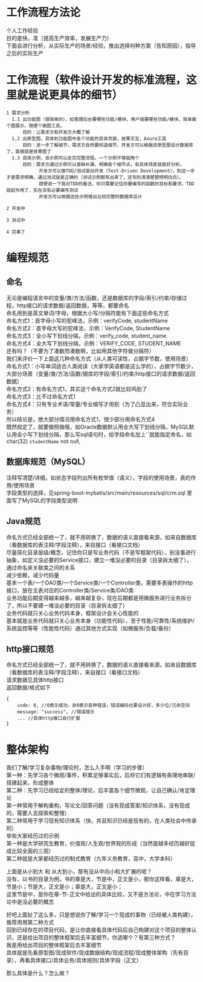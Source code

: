 # 工作流程方法论  
个人工作经验  
目的是快，准（提高生产效率，发展生产力）      
下面会进行分析，从实际生产的场景/经验，推出选择何种方案（告知原因），指导之后的实际生产        


# 工作流程（软件设计开发的标准流程，这里就是说更具体的细节）  
```
1 需求分析    
  1.1 出功能图（很简单的），如管理后台要哪些功能/模块，用户端要哪些功能/模块，简单画个图展示，随便个画图工具。
      目的：让需求方和开发方大概了解     
  1.2 出原型图，具体到功能图中各个功能的具体页面，效果交互，Axure工具     
      目的：进一步了解细节，需求方自然要知道细节，开发方可以根据该原型图设计数据库了，直接就是效果图了     
  1.3 具体示例，该示例可以走完完整流程。一个示例不够就两个      
      目的：需求方通过示例可以查缺补漏，明确各个细节点，有具体场景就是好分析。
            开发方可以做TDD/测试驱动开发（Test-Driven Development），到这一步才是需求明确，通过测试就是正确的（测试示例都写出来了，还写的清清楚楚明明白白）。
            顺便说一下我对TDD的看法，你只需要记住你要编写的函数的目标和要求，TDD就起作用了，实在没有必要编写测试
            开发方可以根据这些示例做出比较完整的数据库设计   

2 开发中  

3 测试中  

4 完事了 

```










# 编程规范   
## 命名
无论是编程语言中的变量/类/方法/函数，还是数据库的字段/索引/约束/存储过程，http接口的请求数据/返回数据，等等，都要命名           
命名用到是英文单词/字母，根据大小写/分隔符能有下面这些命名方式    
命名方式1：首字母小写的驼峰法，示例：verifyCode, studentName   
命名方式2：首字母大写的驼峰法，示例：VerifyCode, StudentName       
命名方式3：全小写下划线分隔，示例：verify_code, student_name  
命名方式4：全大写下划线分隔，示例：VERIFY_CODE, STUDENT_NAME  
还有吗？（不要为了凑数而凑数啊，比如用其他字符做分隔符）      
我们来评价一下上面这几种命名方式（从人类可读性，占据字节数，使用场景）         
命名方式1：小写单词适合人类阅读（大家学英语都是这么学的），占据字节数少，大部分场景（变量/类/方法/函数/据库的字段/索引/约束/http接口的请求数据/返回数据）               
命名方式2：有命名方式1，其实这个命名方式2就比较鸡肋了      
命名方式3：比不过命名方式1   
命名方式4：只有专业术语/常量/专业缩写才用到（为了凸显出来，符合实际业务）               
所以结论是，绝大部分情况用命名方式1，很少部分用命名方式4    
既然规定了，就要做照做哦，如Oracle数据默认用全大写下划线分隔，MySQL默认用全小写下划线分隔，那么写sql语句时，给字段命名加上``就能指定命名，如  char(32) `studentName` not null,             

## 数据库规范（MySQL）   
注释写清楚/详细，如状态字段列出所有枚举值（语义），字段的使用场景，表的作用/使用场景                   
字段类型的选择，见spring-boot-mybatis/src/main/resources/sql/crm.sql   里面写了MySQL的字段类型说明    

## Java规范
命名方式已经全部统一了，就不用转换了，数据的语义直接看来源，如来自数据库（看数据库的表注释/字段注释），来自接口（看接口文档）                  
尽量简化目录层级/概念，记住你只是写业务代码（不是写框架代码），别没事进行抽象，如定义没必要的Service接口，建立一堆没必要的目录（目录拆太细了），通过命名来关联类之间的关系    
减少依赖，减少代码量                                           
基本一个表/一个DAO类/一个Service类/一个Controller类，需要多表操作的http接口，放在主表对应的Controller类/Service类/DAO类   
业务功能后期变得越来越多，越来越复杂，现在后期都是用微服务进行业务拆分了，所以不要建一堆没必要的目录（目录拆太细了）               
业务代码就只关心业务代码本身，框架设计会关心性能的   
基本就是业务代码就只关心业务本身（功能性代码），至于性能/可靠性/系统维护/系统监控等等（性能性代码）通过其他方式实现（如微服务/负载/备份）                  

## http接口规范   
命名方式已经全部统一了，就不用转换了，数据的语义直接看来源，如来自数据库（看数据库的表注释/字段注释），来自接口（看接口文档）     
请求数据见具体http接口    
返回数据/格式如下   
```
{
    code: 0, //0表示成功，非0表示各种错误，错误编码也要设计好，多少位/冗余空间   
    message: "success", //错误提示
    ... //具体http接口自行扩展   
}
```










# 整体架构
我们了解/学习复杂事物/理论时，怎么入手啊（学习的步骤）   
第一种：先学习各个微观/事件，积累足够事实后，后将它们有逻辑有条理地串联/搭建起来，形成整体                   
第二种：先学习已经给定的整体/理论，后丰富各个细节微观，让自己确认/肯定理论         
第一种常用于解构重构，写论文/回答问题（没有现成答案/知识体系，没有现成的，需要人去探索和整理）                  
第二种常用于学习现有知识体系（快，并且知识已经是现有的，在人类社会中传承的）      
举些大家经历过的示例   
第一种是大学研究生教育，价值观/人生观/世界观的形成（当然是越多经历越好促成比较全面的三观）      
第二种就是大家都经历过的制式教育（九年义务教育，高中，大学本科）          

上面是从小到大 和 从大到小，那有没从中向小和大扩展的呢？    
没有，以书的目录为例，书的章是大，节是中，正文是小，那你这样看，章是大，节是小；节是大，正文是小；章是大，正文是小；                               
这里节是中，是你在章-节-正文中给出的具体比较，又不是方法论，中在学习方法论中是没必要的概念      

好吧上面扯了这么多，只是想说你了解/学习一个现成的事物（已经被人类构建），推荐用用第二种方式             
回到已经存在的项目代码，是让你直接看具体代码后自己构建对这个项目的整体认识，还是给出项目的整体框架后去丰富细节，你选哪个？有第三种方式？                
我是用给出项目的整体框架后去丰富细节     
具体就是先看原型图/现成软件/现成数据结构/现成流程/现成整体架构（先有目录），再看具体接口/具体业务/具体规则/具体字段（正文）                    

那么具体是什么？怎么做？    






















